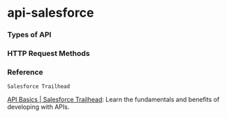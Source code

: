 # api-salesforce

### Types of API

### HTTP Request Methods

### Reference 

`Salesforce Trailhead`

[API Basics | Salesforce Trailhead](https://trailhead.salesforce.com/content/learn/modules/pw-api-basics): Learn the fundamentals and benefits of developing with APIs.






